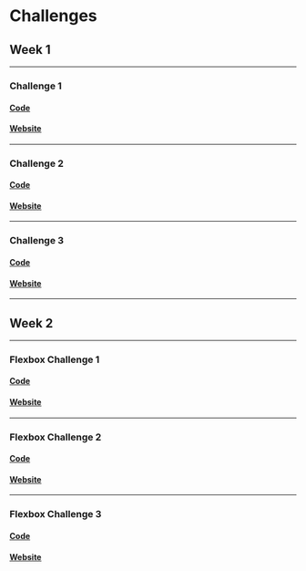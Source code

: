 # Challenges

## Week 1

---

### Challenge 1
#### [Code](https://github.com/OmegaRogue/ConqueringResponsiveLayouts/tree/master/Challenge_1)
#### [Website](Challenge_1/index.html)

---

### Challenge 2
#### [Code](https://github.com/OmegaRogue/ConqueringResponsiveLayouts/tree/master/Challenge_2)
#### [Website](Challenge_2/index.html)

---

### Challenge 3
#### [Code](https://github.com/OmegaRogue/ConqueringResponsiveLayouts/tree/master/Challenge_3)
#### [Website](Challenge_3/index.html)

---

## Week 2

---

### Flexbox Challenge 1
#### [Code](https://github.com/OmegaRogue/ConqueringResponsiveLayouts/tree/master/Flexbox_Challenge_1)
#### [Website](Flexbox_Challenge_1/index.html)

---

### Flexbox Challenge 2
#### [Code](https://github.com/OmegaRogue/ConqueringResponsiveLayouts/tree/master/Flexbox_Challenge_2)
#### [Website](Flexbox_Challenge_2/index.html)

---

### Flexbox Challenge 3
#### [Code](https://github.com/OmegaRogue/ConqueringResponsiveLayouts/tree/master/Flexbox_Challenge_3)
#### [Website](Flexbox_Challenge_3/index.html)